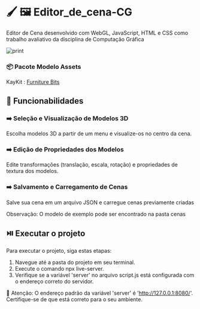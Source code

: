 # :paintbrush: :framed_picture: Editor_de_cena-CG 
Editor de Cena desenvolvido com WebGL, JavaScript, HTML e CSS como trabalho avaliativo da disciplina de Computação Gráfica

![print](https://github.com/Yasmin-Camargo/Editor_de_cena-CG/assets/88253809/226869d1-65ca-4f0c-80e4-902537177862)

### :package: Pacote Modelo Assets
KayKit : [Furniture Bits](https://kaylousberg.itch.io/furniture-bits)

## :pushpin: Funcionabilidades
### :arrow_right: Seleção e Visualização de Modelos 3D 
Escolha modelos 3D a partir de um menu e visualize-os no centro da cena.

### :arrow_right: Edição de Propriedades dos Modelos 
Edite transformações (translação, escala, rotação) e propriedades de textura dos modelos.

###  :arrow_right: Salvamento e Carregamento de Cenas
Salve sua cena em um arquivo JSON e carregue cenas previamente criadas

Observação: O modelo de exemplo pode ser encontrado na pasta cenas

## :play_or_pause_button: Executar o projeto

Para executar o projeto, siga estas etapas:
1. Navegue até a pasta do projeto em seu terminal.
2. Execute o comando npx live-server.
3. Verifique se a variável 'server' no arquivo script.js está configurada com o endereço correto do servidor.

:red_circle: Atenção: O endereço padrão da variável 'server' é 'http://127.0.0.1:8080/'. Certifique-se de que está correto para o seu ambiente.
 


